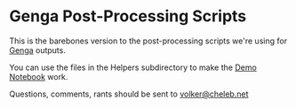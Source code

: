 # Genga Post-Processing Scripts

This is the barebones version to the post-processing scripts we're using for [Genga](https://bitbucket.org/sigrimm/genga/) outputs.

You can use the files in the Helpers subdirectory to make the [Demo Notebook](https://cheleb.net/ipython/astro/04-GengaPandas.html) work.

Questions, comments, rants should be sent to [volker@cheleb.net](mailto:volker@cheleb.net)
